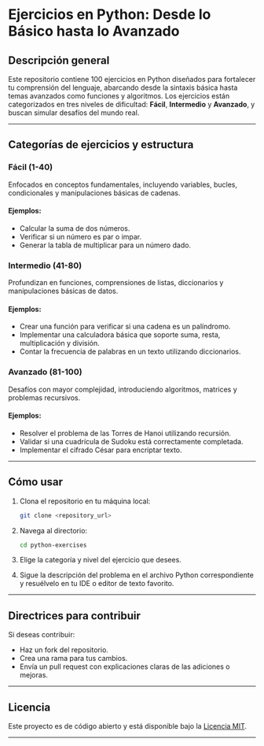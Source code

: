 # Ejercicios en Python: Desde lo Básico hasta lo Avanzado

## Descripción general
Este repositorio contiene 100 ejercicios en Python diseñados para fortalecer tu comprensión del lenguaje, abarcando desde la sintaxis básica hasta temas avanzados como funciones y algoritmos. Los ejercicios están categorizados en tres niveles de dificultad: **Fácil**, **Intermedio** y **Avanzado**, y buscan simular desafíos del mundo real.

---

## Categorías de ejercicios y estructura

### Fácil (1-40)
Enfocados en conceptos fundamentales, incluyendo variables, bucles, condicionales y manipulaciones básicas de cadenas.

#### Ejemplos:
- Calcular la suma de dos números.
- Verificar si un número es par o impar.
- Generar la tabla de multiplicar para un número dado.

### Intermedio (41-80)
Profundizan en funciones, comprensiones de listas, diccionarios y manipulaciones básicas de datos.

#### Ejemplos:
- Crear una función para verificar si una cadena es un palíndromo.
- Implementar una calculadora básica que soporte suma, resta, multiplicación y división.
- Contar la frecuencia de palabras en un texto utilizando diccionarios.

### Avanzado (81-100)
Desafíos con mayor complejidad, introduciendo algoritmos, matrices y problemas recursivos.

#### Ejemplos:
- Resolver el problema de las Torres de Hanoi utilizando recursión.
- Validar si una cuadrícula de Sudoku está correctamente completada.
- Implementar el cifrado César para encriptar texto.

---

## Cómo usar
1. Clona el repositorio en tu máquina local:
   ```bash
   git clone <repository_url>
   ```

2. Navega al directorio:
   ```bash
   cd python-exercises
   ```

3. Elige la categoría y nivel del ejercicio que desees.

4. Sigue la descripción del problema en el archivo Python correspondiente y resuélvelo en tu IDE o editor de texto favorito.

---

## Directrices para contribuir
Si deseas contribuir:
- Haz un fork del repositorio.
- Crea una rama para tus cambios.
- Envía un pull request con explicaciones claras de las adiciones o mejoras.

---

## Licencia
Este proyecto es de código abierto y está disponible bajo la [Licencia MIT](LICENSE).

---